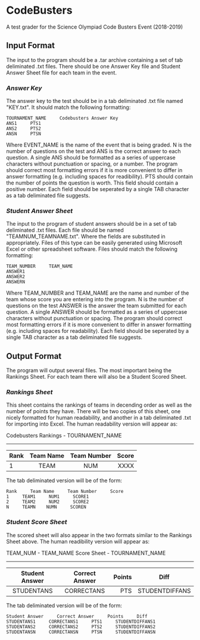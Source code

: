 # CodeBusters
A test grader for the Science Olympiad Code Busters Event (2018-2019)

## **Input Format**
The input to the program should be a .tar archive containing a set of tab deliminated .txt files. There should be one Answer Key file and Student Answer Sheet file for each team in the event.

### *Answer Key*
The answer key to the test should be in a tab deliminated .txt file named "KEY.txt". It should match the following formatting:
```
TOURNAMENT_NAME     Codebusters Answer Key
ANS1     PTS1
ANS2     PTS2
ANSN     PTSN
```
Where EVENT_NAME is the name of the event that is being graded. N is the number of questions on the test and ANS is the correct answer to each question. A single ANS should be formatted as a series of uppercase characters without punctuation or spacing, or a number. The program should correct most formatting errors if it is more convenient to differ in answer formatting (e.g. including spaces for readibility). PTS should contain the number of points the question is worth. This field should contain a positive number. Each field should be seperated by a single TAB character as a tab deliminated file suggests.

### *Student Answer Sheet*
The input to the program of student answers should be in a set of tab deliminated .txt files. Each file should be named "TEAMNUM_TEAMNAME.txt". Where the fields are substituted in appropriately. Files of this type can be easily generated using Microsoft Excel or other spreadsheet software. Files should match the following formatting:
```
TEAM_NUMBER     TEAM_NAME
ANSWER1
ANSWER2
ANSWERN
```
Where TEAM_NUMBER and TEAM_NAME are the name and number of the team whose score you are entering into the program. N is the number of questions on the test ANSWER is the answer the team submitted for each question. A single ANSWER should be formatted as a series of uppercase characters without punctuation or spacing. The program should correct most formatting errors if it is more convenient to differ in answer formatting (e.g. including spaces for readability). Each field should be seperated by a single TAB character as a tab deliminated file suggests.

## **Output Format**
The program will output several files. The most important being the Rankings Sheet. For each team there will also be a Student Scored Sheet.

### *Rankings Sheet*
This sheet contains the rankings of teams in decending order as well as the number of points they have. There will be two copies of this sheet, one nicely formatted for human readability, and another in a tab deliminated .txt for importing into Excel. The human readability version will appear as:

Codebusters Rankings - TOURNAMENT_NAME
***
| Rank | Team Name | Team Number | Score |
|------|:---------:|:-----------:|------:|
| 1    |   TEAM    |     NUM     |  XXXX |



The tab deliminated version will be of the form:
```
Rank     Team Name     Team Number     Score
1     TEAM1     NUM1     SCORE1
2     TEAM2     NUM2     SCORE2
N     TEAMN    NUMN     SCOREN
```

### *Student Score Sheet*
The scored sheet will also appear in the two formats similar to the Rankings Sheet above. The human readibility version will appear as:

TEAM_NUM - TEAM_NAME Score Sheet - TOURNAMENT_NAME
***
| Student Answer | Correct Answer | Points |      Diff      |
|:--------------:|:--------------:|-------:|:--------------:|
|   STUDENTANS   |    CORRECTANS   |    PTS | STUDENTDIFFANS |


The tab deliminated version will be of the form:
```
Student Answer     Correct Answer     Points     Diff
STUDENTANS1     CORRECTANS1     PTS1     STUDENTDIFFANS1
STUDENTANS2     CORRECTANS2     PTS2     STUDENTDIFFANS2
STUDENTANSN     CORRECTANSN     PTSN     STUDENTDIFFANSN
```
